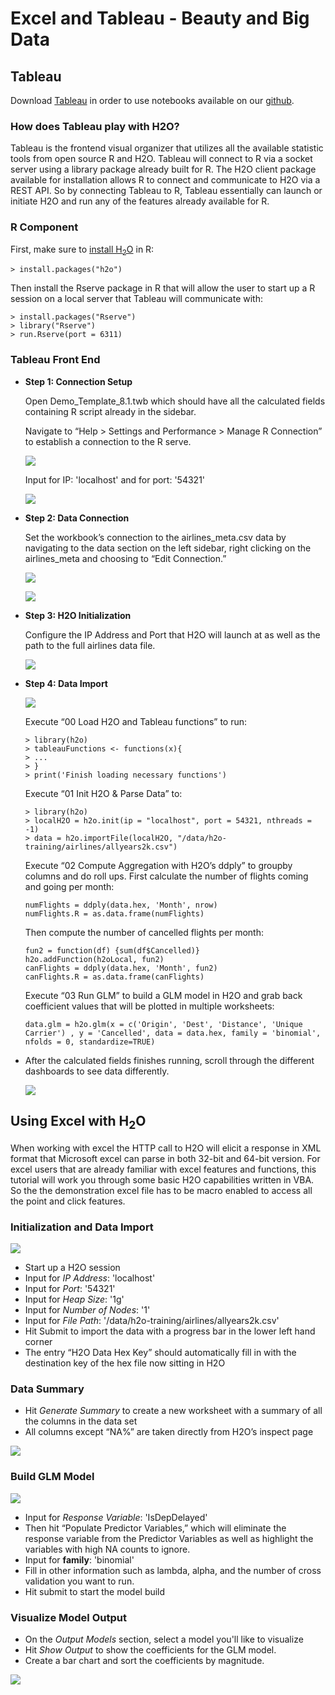 # Excel and Tableau - Beauty and Big Data

## Tableau

Download [Tableau](http://www.tableausoftware.com/) in order to use notebooks available on our [github](https://github.com/0xdata/h2o/tree/master/tableau).

### How does Tableau play with H2O?

Tableau is the frontend visual organizer that utilizes all the available statistic tools from open source R and H2O. Tableau will connect to R via a socket server using a library package already built for R. The H2O client package available for installation allows R to connect and communicate to H2O via a REST API. So by connecting Tableau to R, Tableau essentially can launch or initiate H2O and run any of the features already available for R.


### R Component

First, make sure to [install H<sub>2</sub>O](http://docs.0xdata.com/Ruser/Rinstall.html#r-installation) in R:

```
> install.packages("h2o")
```

Then install the Rserve package in R that will allow the user to start up a R session on a local server that Tableau will communicate with:

```
> install.packages("Rserve")
> library("Rserve")
> run.Rserve(port = 6311)
```

### Tableau Front End

  * **Step 1: Connection Setup**
  
	Open Demo_Template_8.1.twb which should have all the calculated fields containing R script already in the sidebar.

	Navigate to “Help > Settings and Performance > Manage R Connection” to establish a connection to the R serve.
	
	![](tableau_r_connection1.png)
	  
	Input for IP: 'localhost' and for port: '54321'

	![](tableau_r_connection2.png)

  * **Step 2: Data Connection**
  	
	Set the workbook’s connection to the airlines_meta.csv data by navigating to the data section on the left sidebar, right clicking on the airlines_meta and choosing to “Edit Connection.”

	![](tableau_data_connection1.png)

	![](tableau_data_connection2.png)
	

  * **Step 3: H2O Initialization**

	Configure the IP Address and Port that H2O will launch at as well as the path to the full airlines data file.

	![](tableau_h2o_parameters.png)
 
  * **Step 4: Data Import**

	![](tableau_execute.png)
	
	Execute “00 Load H2O and Tableau functions” to run:

	```
	> library(h2o)
	> tableauFunctions <- functions(x){
	> ...
	> }
	> print('Finish loading necessary functions')
	```

	Execute “01 Init H2O & Parse Data” to:

	```
	> library(h2o)
	> localH2O = h2o.init(ip = "localhost", port = 54321, nthreads = -1)
	> data = h2o.importFile(localH2O, "/data/h2o-training/airlines/allyears2k.csv")
	```

	Execute “02 Compute Aggregation with H2O’s ddply” to groupby columns and do roll ups. First calculate the number of flights coming and going per month:
	```
	numFlights = ddply(data.hex, 'Month', nrow)
	numFlights.R = as.data.frame(numFlights)
	```
	
	Then compute the number of cancelled flights per month:

	```
	fun2 = function(df) {sum(df$Cancelled)}
	h2o.addFunction(h2oLocal, fun2)
	canFlights = ddply(data.hex, 'Month', fun2)
	canFlights.R = as.data.frame(canFlights)
	```
	
	Execute “03 Run GLM” to build a GLM model in H2O and grab back coefficient values that will be plotted in multiple worksheets:

	```
	data.glm = h2o.glm(x = c('Origin', 'Dest', 'Distance', 'Unique Carrier') , y = 'Cancelled', data = data.hex, family = 'binomial', nfolds = 0, standardize=TRUE)
	```

  * After the calculated fields finishes running, scroll through the different dashboards to see data differently.

	![](tableau_dashboard.png)	

## Using Excel with H<sub>2</sub>O

When working with excel the HTTP call to H2O will elicit a response in XML format that Microsoft excel can parse in both 32-bit and 64-bit version. For excel users that are already familiar with excel features and functions, this tutorial will work you through some basic H2O capabilities written in VBA. So the the demonstration excel file has to be macro enabled to access all the point and click features.

### Initialization and Data Import

![](excel01.png)

  * Start up a H2O session
  * Input for *IP Address*: 'localhost'
  * Input for *Port*: '54321'
  * Input for *Heap Size*: '1g'
  * Input for *Number of Nodes*: '1'
  * Input for *File Path*: '/data/h2o-training/airlines/allyears2k.csv'
  * Hit Submit to import the data with a progress bar in the lower left hand corner 
  * The entry “H2O Data Hex Key” should automatically fill in with the destination key of the hex file now sitting in H2O

### Data Summary

  * Hit *Generate Summary* to create a new worksheet with a summary of all the columns in the data set
  * All columns except “NA%” are taken directly from H2O’s inspect page 

![](excel02.png)

### Build GLM Model

![](excel03.png)

  * Input for *Response Variable*: 'IsDepDelayed'
  * Then hit “Populate Predictor Variables,” which will eliminate the response variable from the Predictor Variables as well as highlight the variables with high NA counts to ignore.
  * Input for **family**: 'binomial'
  * Fill in other information such as lambda, alpha, and the number of cross validation you want to run. 
  * Hit submit to start the model build

### Visualize Model Output
  * On the *Output Models* section, select a model you'll like to visualize
  * Hit *Show Output* to show the coefficients for the GLM model.
  * Create a bar chart and sort the coefficients by magnitude.

![](excel04.png)